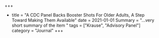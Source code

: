 +++
+ title = "A CDC Panel Backs Booster Shots For Older Adults, A Step Toward Making Them Available"
date = 2021-01-01
Summary = "...very short summary of the item "
tags = ["Krause", "Advisory Panel"]
category = "Journal"
+++
